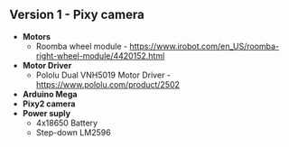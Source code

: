 ## Version 1 - Pixy camera

- **Motors**
   - Roomba wheel module - https://www.irobot.com/en_US/roomba-right-wheel-module/4420152.html
- **Motor Driver**
   - Pololu Dual VNH5019 Motor Driver - https://www.pololu.com/product/2502
- **Arduino Mega**
- **Pixy2 camera**
- **Power suply**
   - 4x18650 Battery
   - Step-down LM2596
